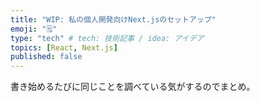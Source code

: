 ```yaml
---
title: "WIP: 私の個人開発向けNext.jsのセットアップ"
emoji: "🗒"
type: "tech" # tech: 技術記事 / idea: アイデア
topics: [React, Next.js]
published: false
---
```


書き始めるたびに同じことを調べている気がするのでまとめ。
